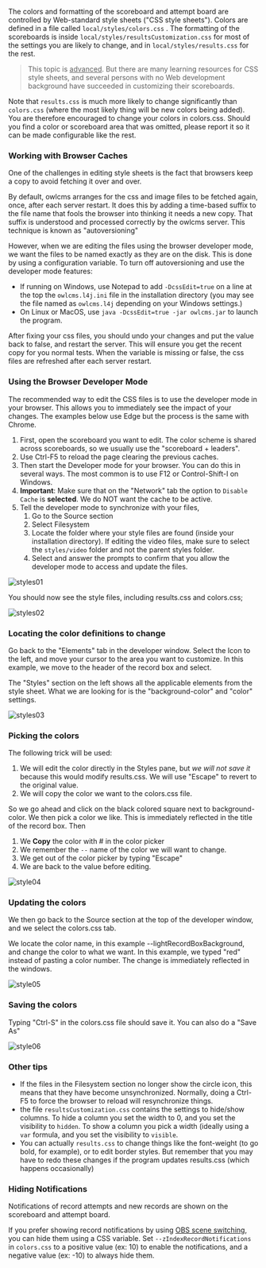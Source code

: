The colors and formatting of the scoreboard and attempt board are controlled by Web-standard style sheets ("CSS style sheets").  Colors are defined in a file called `local/styles/colors.css` . The formatting of the scoreboards is inside `local/styles/resultsCustomization.css` for most of the settings you are likely to change, and in `local/styles/results.css` for the rest.

> This topic is <u>advanced</u>.  But there are many learning resources for CSS style sheets, and several persons with no Web development background have succeeded in customizing their scoreboards.

Note that `results.css` is much more likely to change significantly than `colors.css` (where the most likely thing will be new colors being added).  You are therefore encouraged to change your colors in colors.css.  Should you find a color or scoreboard area that was omitted, please report it so it can be made configurable like the rest.

### Working with Browser Caches

One of the challenges in editing style sheets is the fact that browsers keep a copy to avoid fetching it over and over.

By default, owlcms arranges for the css and image files to be fetched again, once, after each server restart.  It does this by adding a time-based suffix to the file name that fools the browser into thinking it needs a new copy.  That suffix is understood and processed correctly by the owlcms server.  This technique is known as "autoversioning"

However, when we are editing the files using the browser developer mode, we want the files to be named exactly as they are on the disk. This is done by using a configuration variable.  To turn off autoversioning and use the developer mode features:

- If running on Windows, use Notepad to add `-DcssEdit=true` on a line at the top  the `owlcms.l4j.ini` file in the installation directory (you may see the file named as `owlcms.l4j` depending on your Windows settings.)
- On Linux or MacOS, use `java -DcssEdit=true -jar owlcms.jar` to launch the program.

After fixing your css files, you should undo your changes and put the value back to false, and restart the server.  This will ensure you get the recent copy for you normal tests.  When the variable is missing or false, the css files are refreshed after each server restart.

### Using the Browser Developer Mode

The recommended way to edit the CSS files is to use the developer mode in your browser.  This allows you to immediately see the impact of your changes.  The examples below use Edge but the process is the same with Chrome.

1. First, open the scoreboard you want to edit.  The color scheme is shared across scoreboards, so we usually use the "scoreboard + leaders".  
2. Use Ctrl-F5 to reload the page clearing the previous caches. 
3. Then start the Developer mode for your browser.  You can do this in several ways.  The most common is to use F12 or Control-Shift-I on Windows.
4. **Important**: Make sure that on the "Network" tab the option to `Disable Cache` is **selected**.  We do NOT want the cache to be active.
5. Tell the developer mode to synchronize with your files, 
   1. Go to the Source section
   2. Select Filesystem
   3. Locate the folder where your style files are found (inside your installation directory).  If editing the video files, make sure to select the `styles/video` folder and not the parent styles folder.
   4. Select and answer the prompts to confirm that you allow the developer mode to access and update the files.

![styles01](img/Styles/styles01.png)

You should now see the style files, including results.css and colors.css;

![styles02](img/Styles/styles02.png)

### Locating the color definitions to change

Go back to the "Elements" tab in the developer window.  Select the Icon to the left, and move your cursor to the area you want to customize.  In this example, we move to the header of the record box and select.

The "Styles" section on the left shows all the applicable elements from the style sheet. What we are looking for is the "background-color" and "color" settings.

![styles03](img/Styles/styles03.png)

### Picking the colors

The following trick will be used:

1. We will edit the color directly in the Styles pane, but *we will not save it* because this would modify results.css. We will use "Escape" to revert to the original value.
2. We will copy the color we want to the colors.css file.

So we go ahead and click on the black colored square next to background-color.  We then pick a color we like.  This is immediately reflected in the title of the record box. Then

1. We **Copy** the color with # in the color picker
2. We remember the `--` name of the color we will want to change.
3. We get out of the color picker by typing "Escape"
4. We are back to the value before editing.

![style04](img/Styles/style04.png)

### Updating the colors

We then go back to the Source section at the top of the developer window, and we select the colors.css tab. 

We locate the color name, in this example --lightRecordBoxBackground, and change the color to what we want.  In this example, we typed "red" instead of pasting a color number.  The change is immediately reflected in the windows.

![style05](img/Styles/style05.png)

### Saving the colors

Typing "Ctrl-S" in the colors.css file should save it. You can also do a "Save As"

![style06](img/Styles/style06.png)

### Other tips

- If the files in the Filesystem section no longer show the circle icon, this means that they have become unsynchronized. Normally, doing a Ctrl-F5 to force the browser to reload will resynchronize things.
- the file `resultsCustomization.css` contains the settings to hide/show columns.  To hide a column you set the width to 0, and you set the visibility to `hidden`.  To show a column you pick a width (ideally using a `var` formula, and you set the visibility to `visible`.
- You can actually `results.css` to change things like the font-weight (to go bold, for example), or to edit border styles.  But remember that you may have to redo these changes if the program updates results.css (which happens occasionally)

### Hiding Notifications

Notifications of record attempts and new records are shown on the scoreboard and attempt board.

If you prefer showing record notifications by using [OBS scene switching](OBSSceneSwitching), you can hide them using a CSS variable. Set `--zIndexRecordNotifications` in `colors.css` to a positive value (ex: 10) to enable the notifications, and a negative value (ex: -10) to always hide them.

